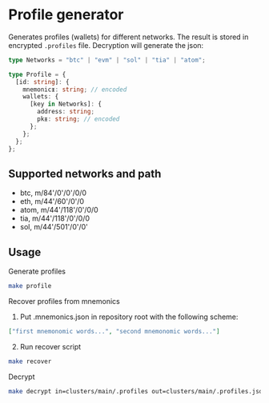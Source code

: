 # Profile generator

Generates profiles (wallets) for different networks. The result is stored in encrypted `.profiles` file. Decryption will generate the json:

```ts
type Networks = "btc" | "evm" | "sol" | "tia" | "atom";

type Profile = {
  [id: string]: {
    mnemonicᵻ: string; // encoded
    wallets: {
      [key in Networks]: {
        address: string;
        pkᵻ: string; // encoded
      };
    };
  };
};
```

## Supported networks and path

- btc, m/84'/0'/0'/0/0
- eth, m/44'/60'/0'/0
- atom, m/44'/118'/0'/0/0
- tia, m/44'/118'/0'/0/0
- sol, m/44'/501'/0'/0'

## Usage

Generate profiles

```sh
make profile
```

Recover profiles from mnemonics

1. Put .mnemonics.json in repository root with the following scheme:

```json
["first mnemonomic words...", "second mnemonomic words..."]
```

2. Run recover script

```sh
make recover
```

Decrypt

```sh
make decrypt in=clusters/main/.profiles out=clusters/main/.profiles.json
```
